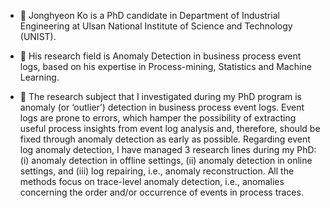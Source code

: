 - 👋 Jonghyeon Ko is a PhD candidate in Department of Industrial Engineering at Ulsan National Institute of Science and Technology (UNIST).

- 👀 His research field is  Anomaly Detection in business process event logs, based on his expertise in Process-mining, Statistics and Machine Learning. 

- 🌱 The research subject that I investigated during my PhD program is anomaly (or ‘outlier’) detection in business process event logs. Event logs are prone to errors, which hamper the possibility of
extracting useful process insights from event log analysis and, therefore, should be fixed through anomaly detection as early as possible. Regarding event log anomaly detection, I have managed 3 research lines during my PhD: (i)
anomaly detection in offline settings, (ii) anomaly detection in online settings, and (iii) log repairing, i.e., anomaly reconstruction. All the methods focus on trace-level anomaly detection, i.e., anomalies
concerning the order and/or occurrence of events in process traces.

<!---
jonghyeonk/jonghyeonk is a ✨ special ✨ repository because its `README.md` (this file) appears on your GitHub profile.
You can click the Preview link to take a look at your changes.
--->
